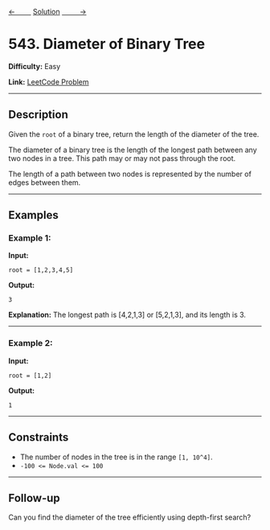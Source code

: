 [<-&nbsp;&nbsp;&nbsp;&nbsp;&nbsp;&nbsp;&nbsp;&nbsp;](../104.%20Maximum%20Depth%20of%20Binary%20Tree/statement.md)
[Solution](../543.%20Diameter%20of%20Binary%20Tree/solution.js)
[&nbsp;&nbsp;&nbsp;&nbsp;&nbsp;&nbsp;&nbsp;&nbsp; ->](../102.%20Binary%20Tree%20Level%20Order%20Traversal/statement.md)

# 543. Diameter of Binary Tree

**Difficulty:** Easy

**Link:** [LeetCode Problem](https://leetcode.com/problems/diameter-of-binary-tree/)

---

## Description

Given the `root` of a binary tree, return the length of the diameter of the tree.

The diameter of a binary tree is the length of the longest path between any two nodes in a tree. This path may or may not pass through the root.

The length of a path between two nodes is represented by the number of edges between them.

---

## Examples

### Example 1:

**Input:**

```plaintext
root = [1,2,3,4,5]
```

**Output:**

```plaintext
3
```

**Explanation:** The longest path is [4,2,1,3] or [5,2,1,3], and its length is 3.

---

### Example 2:

**Input:**

```plaintext
root = [1,2]
```

**Output:**

```plaintext
1
```

---

## Constraints

- The number of nodes in the tree is in the range `[1, 10^4]`.
- `-100 <= Node.val <= 100`

---

## Follow-up

Can you find the diameter of the tree efficiently using depth-first search?
